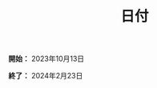 ﻿---
# An instance of the Blank widget.
# Documentation: https://sourcethemes.com/academic/docs/page-builder/
widget: blank

# Activate this widget? true/false
active: true

# This file represents a page section.
headless: true

# Order that this section appears on the page.
weight: 46

title: 日付

design:
  columns: "2"

  #spacing:
  #  padding: ["20px", "0", "20px", "0"]

---

**開始：** 2023年10月13日

**終了：** 2024年2月23日